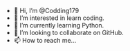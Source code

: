 - 👋 Hi, I’m @Codding179
- 👀 I’m interested in learn coding.
- 🌱 I’m currently learning Python.
- 💞️ I’m looking to collaborate on GitHub.
- 📫 How to reach me...

<!---
Codding179/Codding179 is a ✨ special ✨ repository because its `README.md` (this file) appears on your GitHub profile.
You can click the Preview link to take a look at your changes.
--->
